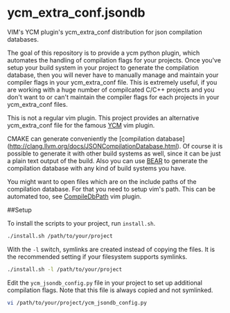 # ycm_extra_conf.jsondb
VIM's YCM plugin's ycm_extra_conf distribution for json compilation databases.

The goal of this repository is to provide a ycm python plugin, which automates
the handling of compilation flags for your projects.  Once you've setup your
build system in your project to generate the compilation database, then you
will never have to manually manage and maintain your compiler flags in your
ycm_extra_conf file.  This is extremely useful, if you are working with a huge
number of compilcated C/C++ projects and you don't want to or can't maintain
the compiler flags for each projects in your ycm_extra_conf files.

This is not a regular vim plugin. This project provides an alternative
ycm_extra_conf file for the famous
[YCM](https://github.com/Valloric/YouCompleteMe) vim plugin.

CMAKE can generate conveniently the [compilation database]
(http://clang.llvm.org/docs/JSONCompilationDatabase.html).  Of course it is
possible to generate it with other build systems as well, since it can be just
a plain text output of the build.  Also you can use
[BEAR](https://github.com/rizsotto/Bear) to generate the compilation database
with any kind of build systems you have.

You might want to open files which are on the include paths of the compilation
database. For that you need to setup vim's path. This can be automated too, see
[CompileDbPath](https://github.com/martong/vim-compiledb-path) vim plugin.

##Setup

To install the scripts to your project, run `install.sh`.

```bash
./install.sh /path/to/your/project
```

With the `-l` switch, symlinks are created instead of copying the files. It is
the recommended setting if your filesystem supports symlinks.

```bash
./install.sh -l /path/to/your/project
```

Edit the `ycm_jsondb_config.py` file in your project to set up additional
compilation flags. Note that this file is always copied and not symlinked.

```bash
vi /path/to/your/project/ycm_jsondb_config.py
```

